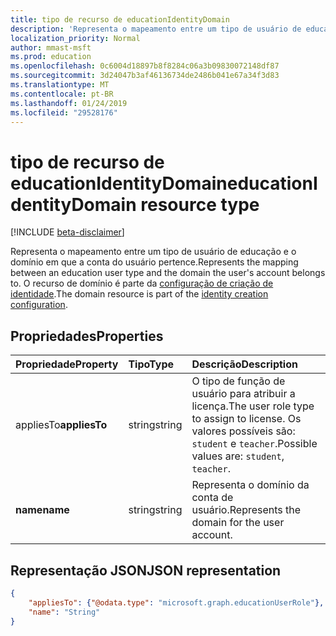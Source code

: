 ```yaml
---
title: tipo de recurso de educationIdentityDomain
description: 'Representa o mapeamento entre um tipo de usuário de educação e o domínio em que a conta do usuário pertence. O recurso de domínio é parte da configuração de criação de identidade. '
localization_priority: Normal
author: mmast-msft
ms.prod: education
ms.openlocfilehash: 0c6004d18897b8f8284c06a3b09830072148df87
ms.sourcegitcommit: 3d24047b3af46136734de2486b041e67a34f3d83
ms.translationtype: MT
ms.contentlocale: pt-BR
ms.lasthandoff: 01/24/2019
ms.locfileid: "29528176"
---
```

# <a name="educationidentitydomain-resource-type"></a><span data-ttu-id="8eeb5-104">tipo de recurso de educationIdentityDomain</span><span class="sxs-lookup"><span data-stu-id="8eeb5-104">educationIdentityDomain resource type</span></span>

[!INCLUDE [beta-disclaimer](../../includes/beta-disclaimer.md)]

<span data-ttu-id="8eeb5-105">Representa o mapeamento entre um tipo de usuário de educação e o domínio em que a conta do usuário pertence.</span><span class="sxs-lookup"><span data-stu-id="8eeb5-105">Represents the mapping between an education user type and the domain the user's account belongs to.</span></span> <span data-ttu-id="8eeb5-106">O recurso de domínio é parte da [configuração de criação de identidade](educationidentitycreationconfiguration.md).</span><span class="sxs-lookup"><span data-stu-id="8eeb5-106">The domain resource is part of the [identity creation configuration](educationidentitycreationconfiguration.md).</span></span> 

## <a name="properties"></a><span data-ttu-id="8eeb5-107">Propriedades</span><span class="sxs-lookup"><span data-stu-id="8eeb5-107">Properties</span></span>

| <span data-ttu-id="8eeb5-108">Propriedade</span><span class="sxs-lookup"><span data-stu-id="8eeb5-108">Property</span></span> | <span data-ttu-id="8eeb5-109">Tipo</span><span class="sxs-lookup"><span data-stu-id="8eeb5-109">Type</span></span> | <span data-ttu-id="8eeb5-110">Descrição</span><span class="sxs-lookup"><span data-stu-id="8eeb5-110">Description</span></span> |
|:-|:-|:-|
| <span data-ttu-id="8eeb5-111">appliesTo</span><span class="sxs-lookup"><span data-stu-id="8eeb5-111">**appliesTo**</span></span> | <span data-ttu-id="8eeb5-112">string</span><span class="sxs-lookup"><span data-stu-id="8eeb5-112">string</span></span> |  <span data-ttu-id="8eeb5-113">O tipo de função de usuário para atribuir a licença.</span><span class="sxs-lookup"><span data-stu-id="8eeb5-113">The user role type to assign to license.</span></span> <span data-ttu-id="8eeb5-114">Os valores possíveis são: `student` e `teacher`.</span><span class="sxs-lookup"><span data-stu-id="8eeb5-114">Possible values are: `student`, `teacher`.</span></span>      |
| <span data-ttu-id="8eeb5-115">**name**</span><span class="sxs-lookup"><span data-stu-id="8eeb5-115">**name**</span></span> | <span data-ttu-id="8eeb5-116">string</span><span class="sxs-lookup"><span data-stu-id="8eeb5-116">string</span></span> |  <span data-ttu-id="8eeb5-117">Representa o domínio da conta de usuário.</span><span class="sxs-lookup"><span data-stu-id="8eeb5-117">Represents the domain for the user account.</span></span>         |

## <a name="json-representation"></a><span data-ttu-id="8eeb5-118">Representação JSON</span><span class="sxs-lookup"><span data-stu-id="8eeb5-118">JSON representation</span></span>
<!-- {
  "blockType": "resource",
  "optionalProperties": [

  ],
  "@odata.type": "microsoft.graph.educationIdentityDomain"
}-->

```json
{
    "appliesTo": {"@odata.type": "microsoft.graph.educationUserRole"},
    "name": "String"
}
```
<!--
{
  "type": "#page.annotation",
  "suppressions": [
    "Error: /api-reference/beta/resources/educationidentitydomain.md:\r\n      Exception processing links.\r\n    System.ArgumentException: Link Definition was null. Link text: !INCLUDE [beta-disclaimer](../../includes/beta-disclaimer.md)\r\n      at ApiDoctor.Validation.DocFile.get_LinkDestinations()\r\n      at ApiDoctor.Validation.DocSet.ValidateLinks(Boolean includeWarnings, String[] relativePathForFiles, IssueLogger issues, Boolean requireFilenameCaseMatch, Boolean printOrphanedFiles)"
  ]
}
-->
